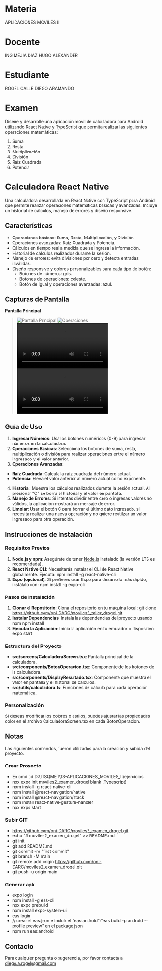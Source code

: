 # Materia
APLICACIONES MOVILES II

# Docente
ING MEJIA DIAZ HUGO ALEXANDER

# Estudiante
ROGEL CALLE DIEGO ARAMANDO

# Examen
Diseñe y desarrolle una aplicación móvil de calculadora para Android utilizando React Native y TypeScript que permita realizar las siguientes operaciones matemáticas: 
  1. Suma 
  2. Resta
  3. Multiplicación 
  4. División 
  5. Raíz Cuadrada 
  6. Potencia 

# Calculadora React Native
Una calculadora desarrollada en React Native con TypeScript para Android que permite realizar operaciones matemáticas básicas y avanzadas. Incluye un historial de cálculos, manejo de errores y diseño responsive.

## Características
- Operaciones básicas: Suma, Resta, Multiplicación, y División.
- Operaciones avanzadas: Raíz Cuadrada y Potencia.
- Cálculos en tiempo real a medida que se ingresa la información.
- Historial de cálculos realizados durante la sesión.
- Manejo de errores: evita divisiones por cero y detecta entradas inválidas.
- Diseño responsive y colores personalizables para cada tipo de botón:
  - Botones de números: gris.
  - Botones de operaciones: celeste.
  - Botón de igual y operaciones avanzadas: azul.

## Capturas de Pantalla

**Pantalla Principal**  
> ![Pantalla Principal](example/01-PaginaPrincipal.jpg)
> ![Operaciones](example/02-Operaciones.jpg)
<video controls src="example/03-VideoUsoAplicativo.mp4" title="Video Uso Aplicativo"></video>
> ![Video Uso](example/03-VideoUsoAplicativo.mp4)

## Guía de Uso

1. **Ingresar Números**: Usa los botones numéricos (0-9) para ingresar números en la calculadora.
2. **Operaciones Básicas**: Selecciona los botones de suma, resta, multiplicación o división para realizar operaciones entre el número ingresado y el valor anterior.
3. **Operaciones Avanzadas**:
  - **Raíz Cuadrada**: Calcula la raíz cuadrada del número actual.
  - **Potencia**: Eleva el valor anterior al número actual como exponente.
4. **Historial**: Muestra los cálculos realizados durante la sesión actual. Al presionar "C" se borra el historial y el valor en pantalla.
5. **Manejo de Errores**: Si intentas dividir entre cero o ingresas valores no válidos, la aplicación mostrará un mensaje de error.
6. **Limpiar**: Usar el botón C para borrar el último dato ingresado, si necesita realizar una nueva operación y no quiere reutilzar un valor ingresado para otra operación.

## Instrucciones de Instalación

### Requisitos Previos

1. **Node.js y npm**: Asegúrate de tener [Node.js](https://nodejs.org/) instalado (la versión LTS es recomendada).
2. **React Native CLI**: Necesitarás instalar el CLI de React Native globalmente. Ejecuta:
  npm install -g react-native-cli
3. **Expo (opcional):** Si prefieres usar Expo para desarrollo más rápido, instálalo con:
  npm install -g expo-cli

### Pasos de Instalación
1. **Clonar el Repositorio**: Clona el repositorio en tu máquina local:
  git clone https://github.com/oni-DARC/moviles2_taller_drogel.git
2. **Instalar Dependencias**: Instala las dependencias del proyecto usando npm
  npm install
3. **Ejecutar la Aplicación:** Inicia la aplicación en tu emulador o dispositivo
  expo start

### Estructura del Proyecto
- **src/screens/CalculadoraScreen.tsx**: Pantalla principal de la calculadora.
- **src/components/BotonOperacion.tsx**: Componente de los botones de la calculadora.
- **src/components/DisplayResultado.tsx**: Componente que muestra el valor en pantalla y el historial de cálculos.
- **src/utils/calculadora.ts**: Funciones de cálculo para cada operación matemática.

### Personalización
Si deseas modificar los colores o estilos, puedes ajustar las propiedades color en el archivo CalculadoraScreen.tsx en cada BotonOperacion.

## Notas
Las siguientes comandos, fueron utilizados para la creación y subida del proyecto.

### Crear Proyecto
- En cmd cd D:\ITSQMET\13-APLICACIONES_MOVILES_II\ejercicios
- npx expo init moviles2_examen_drogel
	blank (Typescript)
- npm install -g react-native-cli
- npm install @react-navigation/native
- npm install @react-navigation/stack
- npm install react-native-gesture-handler
- npx expo start

### Subir GIT
- https://github.com/oni-DARC/moviles2_examen_drogel.git
- echo "# moviles2_examen_drogel" >> README.md
- git init
- git add README.md
- git commit -m "first commit"
- git branch -M main
- git remote add origin https://github.com/oni-DARC/moviles2_examen_drogel.git
- git push -u origin main

### Generar apk
- expo login
- npm install -g eas-cli
- npx expo prebuild
- npm install expo-system-ui
- eas login
- // crear el eas.json e incluir el "eas:android":"eas build -p android --profile preview" en el package.json
- npm run eas:android

## Contacto
Para cualquier pregunta o sugerencia, por favor contacta a diego.a.rogel@gmail.com
